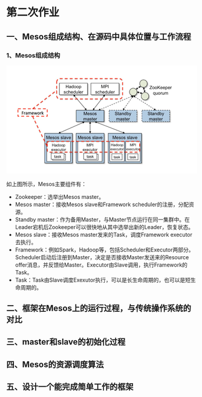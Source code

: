 # 第二次作业

## 一、Mesos组成结构、在源码中具体位置与工作流程

### 1、Mesos组成结构
![image](https://github.com/draelcba/test/raw/master/2/Mesos框架图.png)

如上图所示，Mesos主要组件有：

* Zookeeper：选举出Mesos master。
* Mesos master：接收Mesos slave和Framework scheduler的注册，分配资源。
* Standby master：作为备用Master，与Master节点运行在同一集群中。在Leader宕机后Zookeeper可以很快地从其中选举出新的Leader，恢复状态。
* Mesos slave：接收Mesos master发来的Task，调度Framework executor去执行。
* Framework：例如Spark，Hadoop等，包括Scheduler和Executor两部分。Scheduler启动后注册到Master，决定是否接收Master发送来的Resource offer消息，并反馈给Master。Executor由Slave调用，执行Framework的Task。
* Task：Task由Slave调度Exexutor执行，可以是长生命周期的，也可以是短生命周期的。

## 二、框架在Mesos上的运行过程，与传统操作系统的对比

## 三、master和slave的初始化过程

## 四、Mesos的资源调度算法

## 五、设计一个能完成简单工作的框架
